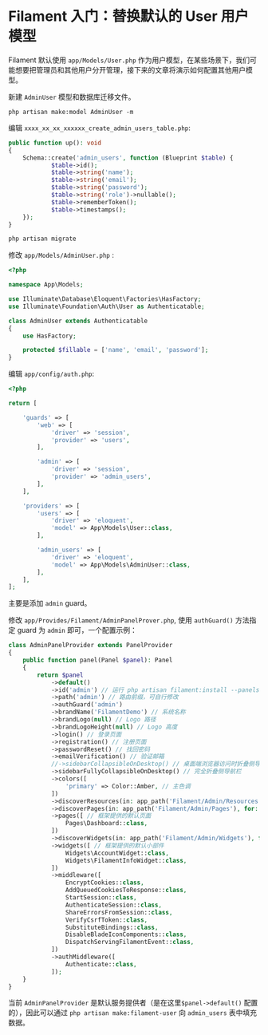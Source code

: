 # Filament 入门：替换默认的 User 用户模型

Filament 默认使用 `app/Models/User.php` 作为用户模型，在某些场景下，我们可能想要把管理员和其他用户分开管理，接下来的文章将演示如何配置其他用户模型。

新建 `AdminUser` 模型和数据库迁移文件。

```shell
php artisan make:model AdminUser -m
```

编辑 `xxxx_xx_xx_xxxxxx_create_admin_users_table.php`:

```php
public function up(): void
{
	Schema::create('admin_users', function (Blueprint $table) {
			$table->id();
			$table->string('name');
			$table->string('email');
			$table->string('password');
			$table->string('role')->nullable();
			$table->rememberToken();
			$table->timestamps();
	});
}
```

```php
php artisan migrate
```

修改 `app/Models/AdminUser.php` :

```php
<?php

namespace App\Models;

use Illuminate\Database\Eloquent\Factories\HasFactory;
use Illuminate\Foundation\Auth\User as Authenticatable;

class AdminUser extends Authenticatable
{
    use HasFactory;

    protected $fillable = ['name', 'email', 'password'];
}

```

编辑 `app/config/auth.php`:

```php
<?php

return [

    'guards' => [
        'web' => [
            'driver' => 'session',
            'provider' => 'users',
        ],

        'admin' => [
            'driver' => 'session',
            'provider' => 'admin_users',
        ],
    ],

    'providers' => [
        'users' => [
            'driver' => 'eloquent',
            'model' => App\Models\User::class,
        ],

        'admin_users' => [
            'driver' => 'eloquent',
            'model' => App\Models\AdminUser::class,
        ],
    ],
];

```

主要是添加 `admin` guard。

修改 `app/Provides/Filament/AdminPanelProver.php`, 使用 `authGuard()` 方法指定 guard 为 `admin` 即可，一个配置示例：

```php
class AdminPanelProvider extends PanelProvider
{
    public function panel(Panel $panel): Panel
    {
        return $panel
            ->default()
            ->id('admin') // 运行 php artisan filament:install --panels 时设置的 ID,可自行修改
            ->path('admin') // 路由前缀，可自行修改
            ->authGuard('admin')
            ->brandName('FilamentDemo') // 系统名称
            ->brandLogo(null) // Logo 路径
            ->brandLogoHeight(null) // Logo 高度
            ->login() // 登录页面
            ->registration() // 注册页面
            ->passwordReset() // 找回密码
            ->emailVerification() // 验证邮箱
            //->sidebarCollapsibleOnDesktop() // 桌面端浏览器访问时折叠侧导航栏，但是会显示导航图标
            ->sidebarFullyCollapsibleOnDesktop() // 完全折叠侧导航栏
            ->colors([
                'primary' => Color::Amber, // 主色调
            ])
            ->discoverResources(in: app_path('Filament/Admin/Resources'), for: 'App\\Filament\\Admin\\Resources') // 资源（Resource）目录，app/Filament/Resources
            ->discoverPages(in: app_path('Filament/Admin/Pages'), for: 'App\\Filament\\Admin\\Pages') // 页面（Page）目录, app/Filament/Pages
            ->pages([ // 框架提供的默认页面
                Pages\Dashboard::class,
            ])
            ->discoverWidgets(in: app_path('Filament/Admin/Widgets'), for: 'App\\Filament\\Admin\\Widgets') // 小部件（Widget）目录，app/Filament/Widgets
            ->widgets([ // 框架提供的默认小部件
                Widgets\AccountWidget::class,
                Widgets\FilamentInfoWidget::class,
            ])
            ->middleware([
                EncryptCookies::class,
                AddQueuedCookiesToResponse::class,
                StartSession::class,
                AuthenticateSession::class,
                ShareErrorsFromSession::class,
                VerifyCsrfToken::class,
                SubstituteBindings::class,
                DisableBladeIconComponents::class,
                DispatchServingFilamentEvent::class,
            ])
            ->authMiddleware([
                Authenticate::class,
            ]);
    }
}
```

当前 `AdminPanelProvider` 是默认服务提供者（是在这里`$panel->default()` 配置的），因此可以通过 `php artisan make:filament-user` 向 `admin_users` 表中填充数据。
